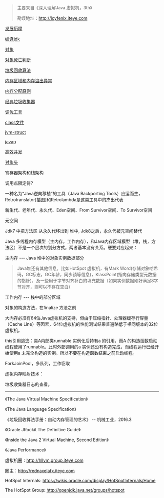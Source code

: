 > 主要来自《深入理解Java 虚拟机，3th》
>
> 勘误地址：http://icyfenix.iteye.com



[发展历程](./history.md)

[编译jdk](./compile-jdk.md)

[对象](./obj.md)

[对象死亡判断](./reference-null.md)

[垃圾回收算法](./garbage-collection-algrothim.md)

[内存区域和内存溢出异常](./memory-about.md)

[内存分配原则](./memory-allocate.md)

[经典垃圾收集器](./garbage-collections.md)

[调优工具](./tools.md)

[class文件](./class-file.md)

[jvm-struct](./jvm-struct.md)

[javap](./javap.md)

[高效并发](./multi-thread/multi-thread-index.md)

[对象头](./object-header.md)

寄存器架构和栈架构



调用点限定符?



一种名为“Java逆向移植”的工具（Java Backporting Tools）应运而生，Retrotranslator[插图]和Retrolambda是这类工具中的杰出代表



新生代、老年代、永久代、Eden空间、From Survivor空间、To Survivor空间

元空间



Jdk7 中把方法区 从永久代移出到 堆中, Jdk8之后，永久代被元空间替代 



Java 多线程内存模型（主内存，工作内存），和Java内存区域模型（堆，栈，方法区）不是一个层次的划分方式，两者基本没有关系。硬要对应起来：

主内存 --- Java 堆中的对象实例数据部分

> Java堆还有其他信息，比如HotSpot 虚拟机，有Mark Word(存储对象哈希码，GC标志，GC年龄，同步锁等信息)，KlassPoint(指向存储类型元数据的指针)，及一些用于字节对齐补白的填充数据（如果实例数据刚好满足8字节对齐，则可以不存在空白）

工作内存 --- 栈中的部分区域



对象的构造方法，在finalize 方法之前



大内存必须有64位Java虚拟机的支持，但由于压缩指针、处理器缓存行容量（Cache Line）等因素，64位虚拟机的性能测试结果普遍略低于相同版本的32位虚拟机。



this引用逃逸：类A内部类runnable 实例化后持有a 的引用，而A 的构造函数启动线程使用了runnable。此时外部调用的a 实例还没有构造完成，而线程运行已经开始使用a 未完全构造的实例。所以不要在构造函数结束之前启动线程。



ForkJoinPool，多队列，工作窃取



虚拟内存映射技术：

垃圾收集器日志的查看。





---

《The Java Virtual Machine Specification》

《The Java Language Specification》

《垃圾回收算法手册：自动内存管理的艺术》 -- 机械工业，2016.3

《Oracle JRockit The Definitive Guide》

《Inside the Java 2 Virtual Machine, Second Edition》

《Java Performance》

虚拟机圈：http://hllvm.group.iteye.com

圈主：http://rednaxelafx.iteye.com



HotSpot Internals: https://wikis.oracle.com/display/HotSpotInternals/Home

The HotSpot Group: http://openjdk.java.net/groups/hotspot


